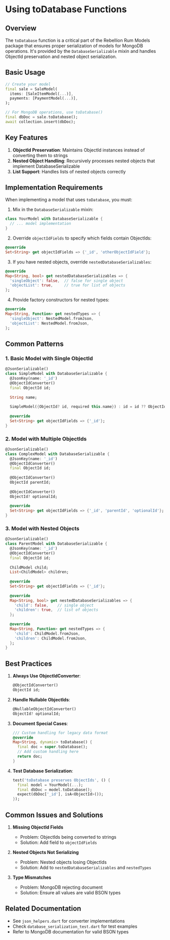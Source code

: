 # Using toDatabase Functions

## Overview

The `toDatabase` function is a critical part of the Rebellion Rum Models package that ensures proper serialization of models for MongoDB operations. It's provided by the `DatabaseSerializable` mixin and handles ObjectId preservation and nested object serialization.

## Basic Usage

```dart
// Create your model
final sale = SaleModel(
  items: [SaleItemModel(...)],
  payments: [PaymentModel(...)],
);

// For MongoDB operations, use toDatabase()
final dbDoc = sale.toDatabase();
await collection.insert(dbDoc);
```

## Key Features

1. **ObjectId Preservation**: Maintains ObjectId instances instead of converting them to strings
2. **Nested Object Handling**: Recursively processes nested objects that implement DatabaseSerializable
3. **List Support**: Handles lists of nested objects correctly

## Implementation Requirements

When implementing a model that uses `toDatabase`, you must:

1. Mix in the `DatabaseSerializable` mixin:
```dart
class YourModel with DatabaseSerializable {
  // ... model implementation
}
```

2. Override `objectIdFields` to specify which fields contain ObjectIds:
```dart
@override
Set<String> get objectIdFields => {'_id', 'otherObjectIdField'};
```

3. If you have nested objects, override `nestedDatabaseSerializables`:
```dart
@override
Map<String, bool> get nestedDatabaseSerializables => {
  'singleObject': false,  // false for single object
  'objectList': true,     // true for list of objects
};
```

4. Provide factory constructors for nested types:
```dart
@override
Map<String, Function> get nestedTypes => {
  'singleObject': NestedModel.fromJson,
  'objectList': NestedModel.fromJson,
};
```

## Common Patterns

### 1. Basic Model with Single ObjectId

```dart
@JsonSerializable()
class SimpleModel with DatabaseSerializable {
  @JsonKey(name: '_id')
  @ObjectIdConverter()
  final ObjectId id;
  
  String name;
  
  SimpleModel({ObjectId? id, required this.name}) : id = id ?? ObjectId();
  
  @override
  Set<String> get objectIdFields => {'_id'};
}
```

### 2. Model with Multiple ObjectIds

```dart
@JsonSerializable()
class ComplexModel with DatabaseSerializable {
  @JsonKey(name: '_id')
  @ObjectIdConverter()
  final ObjectId id;
  
  @ObjectIdConverter()
  ObjectId parentId;
  
  @ObjectIdConverter()
  ObjectId? optionalId;
  
  @override
  Set<String> get objectIdFields => {'_id', 'parentId', 'optionalId'};
}
```

### 3. Model with Nested Objects

```dart
@JsonSerializable()
class ParentModel with DatabaseSerializable {
  @JsonKey(name: '_id')
  @ObjectIdConverter()
  final ObjectId id;
  
  ChildModel child;
  List<ChildModel> children;
  
  @override
  Set<String> get objectIdFields => {'_id'};
  
  @override
  Map<String, bool> get nestedDatabaseSerializables => {
    'child': false,    // single object
    'children': true,  // list of objects
  };
  
  @override
  Map<String, Function> get nestedTypes => {
    'child': ChildModel.fromJson,
    'children': ChildModel.fromJson,
  };
}
```

## Best Practices

1. **Always Use ObjectIdConverter**:
   ```dart
   @ObjectIdConverter()
   ObjectId id;
   ```

2. **Handle Nullable ObjectIds**:
   ```dart
   @NullableObjectIdConverter()
   ObjectId? optionalId;
   ```

3. **Document Special Cases**:
   ```dart
   /// Custom handling for legacy data format
   @override
   Map<String, dynamic> toDatabase() {
     final doc = super.toDatabase();
     // Add custom handling here
     return doc;
   }
   ```

4. **Test Database Serialization**:
   ```dart
   test('toDatabase preserves ObjectIds', () {
     final model = YourModel(...);
     final dbDoc = model.toDatabase();
     expect(dbDoc['_id'], isA<ObjectId>());
   });
   ```

## Common Issues and Solutions

1. **Missing ObjectId Fields**
   - Problem: ObjectIds being converted to strings
   - Solution: Add field to `objectIdFields`

2. **Nested Objects Not Serializing**
   - Problem: Nested objects losing ObjectIds
   - Solution: Add to `nestedDatabaseSerializables` and `nestedTypes`

3. **Type Mismatches**
   - Problem: MongoDB rejecting document
   - Solution: Ensure all values are valid BSON types

## Related Documentation

- See `json_helpers.dart` for converter implementations
- Check `database_serialization_test.dart` for test examples
- Refer to MongoDB documentation for valid BSON types 